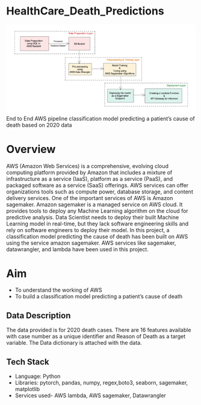 # HealthCare_Death_Predictions
![](sagemaker.png)
End to End AWS pipeline classification model predicting a patient’s cause of death based on 2020 data
# Overview 
AWS (Amazon Web Services) is a comprehensive, evolving cloud computing platform
provided by Amazon that includes a mixture of infrastructure as a service (IaaS),
platform as a service (PaaS), and packaged software as a service (SaaS) offerings.
AWS services can offer organizations tools such as compute power, database storage,
and content delivery services. One of the important services of AWS is Amazon
sagemaker. Amazon sagemaker is a managed service on AWS cloud. It provides tools
to deploy any Machine Learning algorithm on the cloud for predictive analysis. Data
Scientist needs to deploy their built Machine Learning model in real-time, but they lack
software engineering skills and rely on software engineers to deploy their model.
In this project, a classification model predicting the cause of death has been built on
AWS using the service amazon sagemaker. AWS services like sagemaker,
datawrangler, and lambda have been used in this project.
# Aim
* To understand the working of AWS
* To build a classification model predicting a patient’s cause of death
## Data Description
The data provided is for 2020 death cases. There are 16 features available with case
number as a unique identifier and Reason of Death as a target variable. The Data
dictionary is attached with the data.
## Tech Stack
* Language: Python
* Libraries: pytorch, pandas, numpy, regex,boto3, seaborn, sagemaker, matplotlib
* Services used- AWS lambda, AWS sagemaker, Datawrangler